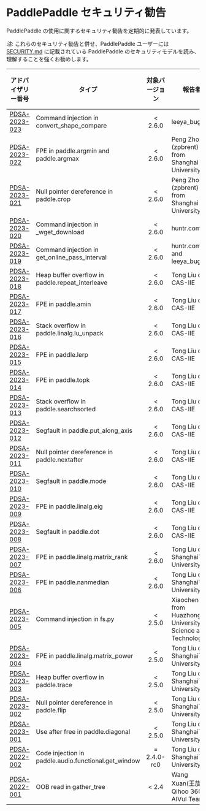 # PaddlePaddle セキュリティ勧告

PaddlePaddle の使用に関するセキュリティ勧告を定期的に発表しています。



*注*: これらのセキュリティ勧告と併せ、PaddlePaddle ユーザーには [SECURITY.md](../SECURITY_ja.md) に記載されている PaddlePaddle のセキュリティモデルを読み、理解することを強くお勧めします。


| アドバイザリー番号                                    | タイプ                                                  |   対象バージョン   | 報告者                                                             | 追加情報 |
|----------------------------------------------|------------------------------------------------------|:-----------:|-----------------------------------------------------------------|------|
| [PDSA-2023-023](./advisory/pdsa-2023-023.md) | Command injection in convert_shape_compare           |   < 2.6.0   | leeya_bug                                                       |      |
| [PDSA-2023-022](./advisory/pdsa-2023-022.md) | FPE in paddle.argmin and paddle.argmax               |   < 2.6.0   | Peng Zhou (zpbrent) from Shanghai University                    |      |
| [PDSA-2023-021](./advisory/pdsa-2023-021.md) | Null pointer dereference in paddle.crop              |   < 2.6.0   | Peng Zhou (zpbrent) from Shanghai University                    |      |
| [PDSA-2023-020](./advisory/pdsa-2023-020.md) | Command injection in _wget_download                  |   < 2.6.0   | huntr.com                                                       |      |
| [PDSA-2023-019](./advisory/pdsa-2023-019.md) | Command injection in get_online_pass_interval        |   < 2.6.0   | huntr.com and leeya_bug                                         |      |
| [PDSA-2023-018](./advisory/pdsa-2023-018.md) | Heap buffer overflow in paddle.repeat_interleave     |   < 2.6.0   | Tong Liu of CAS-IIE                                             |      |
| [PDSA-2023-017](./advisory/pdsa-2023-017.md) | FPE in paddle.amin                                   |   < 2.6.0   | Tong Liu of CAS-IIE                                             |      |
| [PDSA-2023-016](./advisory/pdsa-2023-016.md) | Stack overflow in paddle.linalg.lu_unpack            |   < 2.6.0   | Tong Liu of CAS-IIE                                             |      |
| [PDSA-2023-015](./advisory/pdsa-2023-015.md) | FPE in paddle.lerp                                   |   < 2.6.0   | Tong Liu of CAS-IIE                                             |      |
| [PDSA-2023-014](./advisory/pdsa-2023-014.md) | FPE in paddle.topk                                   |   < 2.6.0   | Tong Liu of CAS-IIE                                             |      |
| [PDSA-2023-013](./advisory/pdsa-2023-013.md) | Stack overflow in paddle.searchsorted                |   < 2.6.0   | Tong Liu of CAS-IIE                                             |      |
| [PDSA-2023-012](./advisory/pdsa-2023-012.md) | Segfault in paddle.put_along_axis                    |   < 2.6.0   | Tong Liu of CAS-IIE                                             |      |
| [PDSA-2023-011](./advisory/pdsa-2023-011.md) | Null pointer dereference in paddle.nextafter         |   < 2.6.0   | Tong Liu of CAS-IIE                                             |      |
| [PDSA-2023-010](./advisory/pdsa-2023-010.md) | Segfault in paddle.mode                              |   < 2.6.0   | Tong Liu of CAS-IIE                                             |      |
| [PDSA-2023-009](./advisory/pdsa-2023-009.md) | FPE in paddle.linalg.eig                             |   < 2.6.0   | Tong Liu of CAS-IIE                                             |      |
| [PDSA-2023-008](./advisory/pdsa-2023-008.md) | Segfault in paddle.dot                               |   < 2.6.0   | Tong Liu of CAS-IIE                                             |      |
| [PDSA-2023-007](./advisory/pdsa-2023-007.md) | FPE in paddle.linalg.matrix_rank                     |   < 2.6.0   | Tong Liu of ShanghaiTech University                             |      |
| [PDSA-2023-006](./advisory/pdsa-2023-006.md) | FPE in paddle.nanmedian                              |   < 2.6.0   | Tong Liu of ShanghaiTech University                             |      |
| [PDSA-2023-005](./advisory/pdsa-2023-005.md) | Command injection in fs.py                           |   < 2.5.0   | Xiaochen Guo from Huazhong University of Science and Technology |      |
| [PDSA-2023-004](./advisory/pdsa-2023-004.md) | FPE in paddle.linalg.matrix_power                    |   < 2.5.0   | Tong Liu of ShanghaiTech University                             |      |
| [PDSA-2023-003](./advisory/pdsa-2023-003.md) | Heap buffer overflow in paddle.trace                 |   < 2.5.0   | Tong Liu of ShanghaiTech University                             |      |
| [PDSA-2023-002](./advisory/pdsa-2023-002.md) | Null pointer dereference in paddle.flip              |   < 2.5.0   | Tong Liu of ShanghaiTech University                             |      |
| [PDSA-2023-001](./advisory/pdsa-2023-001.md) | Use after free in paddle.diagonal                    |   < 2.5.0   | Tong Liu of ShanghaiTech University                             |      |
| [PDSA-2022-002](./advisory/pdsa-2022-002.md) | Code injection in paddle.audio.functional.get_window | = 2.4.0-rc0 | Tong Liu of ShanghaiTech University                             |      |
| [PDSA-2022-001](./advisory/pdsa-2022-001.md) | OOB read in gather_tree                              |    < 2.4    | Wang Xuan(王旋) of Qihoo 360 AIVul Team                           |      |
